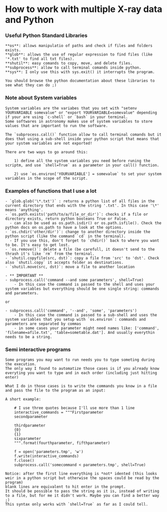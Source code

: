 
# How to work with multiple X-ray data and Python

### Useful Python Standard Libraries

    **os**: allows manipulatio of paths and check if files and folders exists.  
    **glob**: allows the use of regular expression to find files (like '*.txt' to find all txt files).  
    **shutil**: easy comands to copy, move, and delete files.  
    **subprocess**: allow to call terminal comands inside python.  
    **sys**: I only use this with sys.exit() it interrupts the program.  

    You should browse the python documentation about these libraries to see what they can do ;)  

### Note about System variables 

    System variables are the variabes that you set with "setenv YOURVARIABLE somevalue" or "export YOURVARIABLE=somevalue" depending if your are using `c-shell` or `bash` in your terminal.  
    Some softwares in astronomy makes use of system variables to store values that are important to run the software.  

    The `subprocess.call()` function allow to call terminal comands but it does that using a sub-shell inside your python script that means that your system variables are not exported!  

    There are two ways to go around this:  
        
        1) define all the system variables you need before runing the scriptm, and use `shell=True` as a parameter in your call() function.  

        2) use `os.environ['YOURVARIABLE'] = somevalue` to set your system variables in the scope of the script.  

### Examples of functions that I use a lot

    - `glob.glob('\*.txt')` : returns a python list of all files in the current directory that ends with the string '.txt'. In this case '\*' means 'anything'.  
    - `os.path.exists('path/to/a/file_or_dir')`: checks if a file or directory exists, return python booleans True or False.  
      - can also be used as os.path.isdir() or os.path.isfile(). Check the python docs on os.path to have a look at the options.  
    - `os.chdir('other/dir')`: change to another directory inside the python script (like the command `cd` in the terminal).  
      - If you use this, don't forget to `chdir()` back to where you want to be. It's easy to get lost.  
    - `os.remove()`: delete a file (be carefull, it doesn't send to the thrash it's like `rm` from the terminal.  
    - `shutil.copyfile(src, dst)`: copy a file from 'src' to 'dst'. Check also `shutil.copy` it accepts folder as destinations.  
    - `shutil.move(src, dst)`: move a file to another location  
    
    - ** IMPORTANT **  
    - subprocess.call('command --and some parameters', shell=True)  
        - In this case the command is passed to the shell and uses your system variables but everything should be one single string: commands and parameters.  

    or  

    - subprocess.call('command', '--and', 'some', 'parameters')  
        - In this case the command is passed to a sub-shell and uses the system variables that you setup with `os.environ`: commands and parameters are separated by commas  
        - in some cases your parameter might need names like: ['command', 'filename=afile.txt', 'table=sometable.dat']. And usually everythin needs to be a string.  

### Semi interactive programs
    
    Some programs you may want to run needs you to type someting during the execution.  
    The only way I found to automatize those cases is if you already know everyting you want to type and in each order (including just hitting enter)  

    What I do in those cases is to write the commands you know in a file and pass the file to the program as an input:  

    A short example:  

        # I use three quotes because I'll use more than 1 line
        interactive_commands = """Firstparameter
        secondparameter

        thirdparameter
        {0}
        {1}
        sixparameter
        """.format(fourthparameter, fifthparameter)
        
        f = open('parameters.tmp', 'w')
        f.write(interactive_commands)
        f.close()
        subprocess.call('somecommand < parameters.tmp', shell=True)

    Notice: after the first line everything is *not* idented (this looks weir in a python script but otherwise the spaces could be read by the program)  
    blank lines are equivalent to hit enter in the prompt.  
    It should be possible to pass the string as it is, instead of writing to a file, but for me it didn't work. Maybe you can find a better way ;)  
    This syntax only works with `shell=True` as far as I could tell.  
